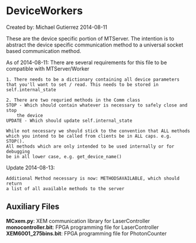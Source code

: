 DeviceWorkers
=============

Created by: Michael Gutierrez 2014-08-11

These are the device specific portion of MTServer. The intention is to abstract
the device specific communication method to a universal socket based
communication method. 

As of 2014-08-11:
	There are several requirements for this file to be compatible with
	MTServer/Worker

	1. There needs to be a dictionary containing all device parameters 
	that you'll want to set / read. This needs to be stored in 
	self.internal_state

	2. There are two requried methods in the Comm class
	STOP - Which should contain whatever is necessary to safely close and stop
		the device
	UPDATE - Which should update self.internal_state

	While not necessary we should stick to the convention that ALL methods
	which you intend to be called from clients be in ALL caps. e.g. STOP().
	All methods which are only intended to be used internally or for debugging
	be in all lower case, e.g. get_device_name()

Update 2014-08-13:

	Additional Method necessary is now: METHODSAVAILABLE, which should return
	a list of all available methods to the server

Auxiliary Files
---------------

**MCxem.py**: XEM communication library for LaserController
**monocontroller.bit**: FPGA programming file for LaserController
**XEM6001_275bins.bit**: FPGA programming file for PhotonCounter
